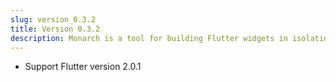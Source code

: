 ```yaml
---
slug: version_0.3.2
title: Version 0.3.2
description: Monarch is a tool for building Flutter widgets in isolation. It makes building beautiful apps a simpler and faster experience.
---
```


- Support Flutter version 2.0.1
